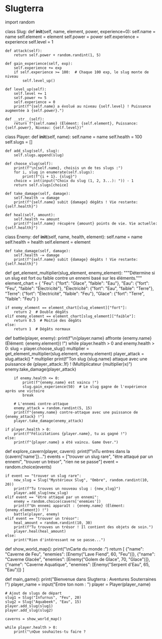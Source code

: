 # Slugterra
import random

class Slug:
    def __init__(self, name, element, power, experience=0):
        self.name = name
        self.element = element
        self.power = power
        self.experience = experience
        self.level = 1

    def attack(self):
        return self.power + random.randint(1, 5)

    def gain_experience(self, exp):
        self.experience += exp
        if self.experience >= 100:  # Chaque 100 exp, le slug monte de niveau
            self.level_up()

    def level_up(self):
        self.level += 1
        self.power += 5
        self.experience = 0
        print(f"{self.name} a évolué au niveau {self.level} ! Puissance augmentée à {self.power}.")

    def __str__(self):
        return f"{self.name} (Élément: {self.element}, Puissance: {self.power}, Niveau: {self.level})"

class Player:
    def __init__(self, name):
        self.name = name
        self.health = 100
        self.slugs = []

    def add_slug(self, slug):
        self.slugs.append(slug)

    def choose_slug(self):
        print(f"\n{self.name}, choisis un de tes slugs :")
        for i, slug in enumerate(self.slugs):
            print(f"{i + 1}. {slug}")
        choice = int(input("Choix du slug (1, 2, 3...): ")) - 1
        return self.slugs[choice]

    def take_damage(self, damage):
        self.health -= damage
        print(f"{self.name} subit {damage} dégâts ! Vie restante: {self.health}")

    def heal(self, amount):
        self.health += amount
        print(f"{self.name} récupère {amount} points de vie. Vie actuelle: {self.health}")

class Enemy:
    def __init__(self, name, health, element):
        self.name = name
        self.health = health
        self.element = element

    def take_damage(self, damage):
        self.health -= damage
        print(f"{self.name} subit {damage} dégâts ! Vie restante: {self.health}")

def get_element_multiplier(slug_element, enemy_element):
    """Détermine si un slug est fort ou faible contre un ennemi basé sur les éléments."""
    element_chart = {
        "Feu": {"fort": "Glace", "faible": "Eau"},
        "Eau": {"fort": "Feu", "faible": "Électricité"},
        "Électricité": {"fort": "Eau", "faible": "Terre"},
        "Terre": {"fort": "Électricité", "faible": "Feu"},
        "Glace": {"fort": "Terre", "faible": "Feu"}
    }
    
    if enemy_element == element_chart[slug_element]["fort"]:
        return 2  # Double dégâts
    elif enemy_element == element_chart[slug_element]["faible"]:
        return 0.5  # Moitié des dégâts
    else:
        return 1  # Dégâts normaux

def battle(player, enemy):
    print(f"\n{player.name} affronte {enemy.name} (Élément: {enemy.element}) !")
    while player.health > 0 and enemy.health > 0:
        slug = player.choose_slug()
        multiplier = get_element_multiplier(slug.element, enemy.element)
        player_attack = slug.attack() * multiplier
        print(f"Ton slug {slug.name} attaque avec une puissance de {player_attack:.1f} ! (Multiplicateur {multiplier}x)")
        enemy.take_damage(player_attack)
        
        if enemy.health <= 0:
            print(f"{enemy.name} est vaincu !")
            slug.gain_experience(50)  # Le slug gagne de l'expérience après une victoire
            break

        # L'ennemi contre-attaque
        enemy_attack = random.randint(5, 15)
        print(f"{enemy.name} contre-attaque avec une puissance de {enemy_attack} !")
        player.take_damage(enemy_attack)

    if player.health > 0:
        print(f"Félicitations {player.name}, tu as gagné !")
    else:
        print(f"{player.name} a été vaincu. Game Over.")

def explore_cavern(player, cavern):
    print(f"\nTu entres dans la {cavern['name']}...")
    events = ["trouver un slug rare", "être attaqué par un ennemi", "trouver un trésor", "rien ne se passe"]
    event = random.choice(events)
    
    if event == "trouver un slug rare":
        new_slug = Slug("Mystérieux Slug", "Ombre", random.randint(10, 20))
        print(f"Tu trouves un nouveau slug : {new_slug}")
        player.add_slug(new_slug)
    elif event == "être attaqué par un ennemi":
        enemy = random.choice(cavern['enemies'])
        print(f"Un ennemi apparaît : {enemy.name} (Élément: {enemy.element}) !")
        battle(player, enemy)
    elif event == "trouver un trésor":
        heal_amount = random.randint(10, 30)
        print(f"Tu trouves un trésor ! Il contient des objets de soin.")
        player.heal(heal_amount)
    else:
        print("Rien d'intéressant ne se passe...")

def show_world_map():
    print("\nCarte du monde :")
    return [
        {"name": "Caverne de Feu", "enemies": [Enemy("Lave Fiend", 60, "Feu")]},
        {"name": "Caverne Glacée", "enemies": [Enemy("Golem de Glace", 70, "Glace")]},
        {"name": "Caverne Aquatique", "enemies": [Enemy("Serpent d'Eau", 65, "Eau")]}
    ]

def main_game():
    print("Bienvenue dans Slugterra : Aventures Souterraines !")
    player_name = input("Entre ton nom : ")
    player = Player(player_name)
    
    # Ajout de slugs de départ
    slug1 = Slug("Infurnus", "Feu", 20)
    slug2 = Slug("Aquabeek", "Eau", 15)
    player.add_slug(slug1)
    player.add_slug(slug2)

    caverns = show_world_map()

    while player.health > 0:
        print("\nQue souhaites-tu faire ?
